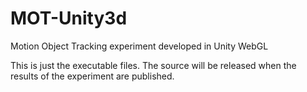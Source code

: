 # MOT-Unity3d
Motion Object Tracking experiment developed in Unity WebGL

This is just the executable files. The source will be released when the results of the experiment are published.
